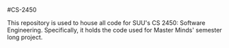 #CS-2450

This repository is used to house all code for SUU's CS 2450: Software Engineering. Specifically, it holds the code used for Master Minds' semester long project.